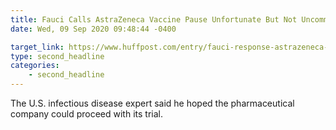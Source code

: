 ```yaml
---
title: Fauci Calls AstraZeneca Vaccine Pause Unfortunate But Not Uncommon
date: Wed, 09 Sep 2020 09:48:44 -0400

target_link: https://www.huffpost.com/entry/fauci-response-astrazeneca-vaccine-trial-pause_n_5f58d81ac5b62874bc16dc66
type: second_headline
categories:
    - second_headline
---
```

The U.S. infectious disease expert said he hoped the pharmaceutical company could proceed with its trial. 